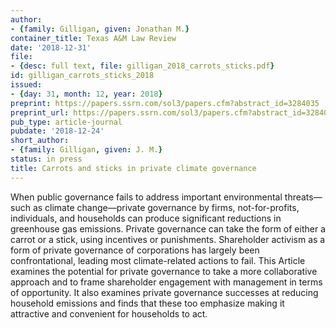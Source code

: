 ```yaml
---
author:
- {family: Gilligan, given: Jonathan M.}
container_title: Texas A&M Law Review
date: '2018-12-31'
file:
- {desc: full text, file: gilligan_2018_carrots_sticks.pdf}
id: gilligan_carrots_sticks_2018
issued:
- {day: 31, month: 12, year: 2018}
preprint: https://papers.ssrn.com/sol3/papers.cfm?abstract_id=3284035
preprint_url: https://papers.ssrn.com/sol3/papers.cfm?abstract_id=3284035
pub_type: article-journal
pubdate: '2018-12-24'
short_author:
- {family: Gilligan, given: J. M.}
status: in press
title: Carrots and sticks in private climate governance
---
```

When public governance fails to address important environmental threats&#8212;such as climate change&#8212;private governance by firms, not-for-profits, individuals, and households can produce significant reductions in greenhouse gas emissions. Private governance can take the form of either a carrot or a stick, using incentives or punishments. Shareholder activism as a form of private governance of corporations has largely been confrontational, leading most climate-related actions to fail. This Article examines the potential for private governance to take a more collaborative approach and to frame shareholder engagement with management in terms of opportunity. It also examines private governance successes at reducing household emissions and finds that these too emphasize making it attractive and convenient for households to act.
